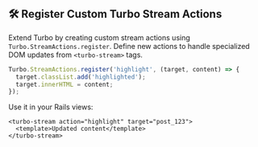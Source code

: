 ## 🛠 Register Custom Turbo Stream Actions

Extend Turbo by creating custom stream actions using `Turbo.StreamActions.register`. Define new actions to handle specialized DOM updates from `<turbo-stream>` tags.

```javascript
Turbo.StreamActions.register('highlight', (target, content) => {
  target.classList.add('highlighted');
  target.innerHTML = content;
});
```

Use it in your Rails views:

```erb
<turbo-stream action="highlight" target="post_123">
  <template>Updated content</template>
</turbo-stream>
```
